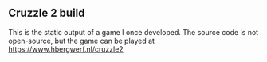 Cruzzle 2 build
---------------
This is the static output of a game I once developed.
The source code is not open-source, but the game can be played at
https://www.hbergwerf.nl/cruzzle2
